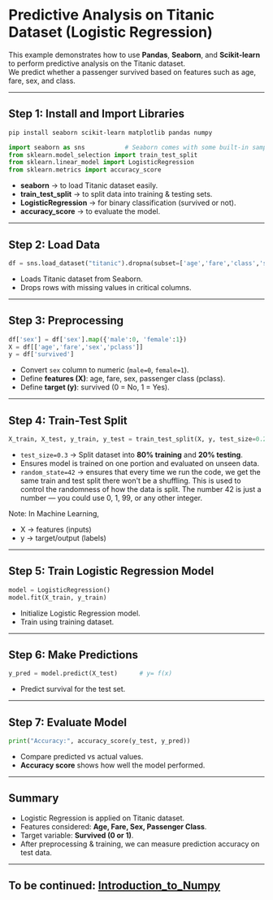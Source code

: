 # Predictive Analysis on Titanic Dataset (Logistic Regression)

This example demonstrates how to use **Pandas**, **Seaborn**, and
**Scikit-learn** to perform predictive analysis on the Titanic dataset.\
We predict whether a passenger survived based on features such as age,
fare, sex, and class.

------------------------------------------------------------------------

## Step 1: Install and Import Libraries

```bash
pip install seaborn scikit-learn matplotlib pandas numpy
```

``` python
import seaborn as sns           # Seaborn comes with some built-in sample datasets (like Titanic, Iris, Tips, Penguins, etc.)
from sklearn.model_selection import train_test_split
from sklearn.linear_model import LogisticRegression
from sklearn.metrics import accuracy_score
```

-   **seaborn** → to load Titanic dataset easily.
-   **train_test_split** → to split data into training & testing sets.
-   **LogisticRegression** → for binary classification (survived or
    not).
-   **accuracy_score** → to evaluate the model.

------------------------------------------------------------------------

## Step 2: Load Data

``` python
df = sns.load_dataset("titanic").dropna(subset=['age','fare','class','sex','survived'])
```

-   Loads Titanic dataset from Seaborn.
-   Drops rows with missing values in critical columns.

------------------------------------------------------------------------

## Step 3: Preprocessing

``` python
df['sex'] = df['sex'].map({'male':0, 'female':1})
X = df[['age','fare','sex','pclass']]
y = df['survived']
```

-   Convert `sex` column to numeric (`male=0`, `female=1`).
-   Define **features (X)**: age, fare, sex, passenger class (pclass).
-   Define **target (y)**: survived (0 = No, 1 = Yes).

------------------------------------------------------------------------

## Step 4: Train-Test Split

``` python
X_train, X_test, y_train, y_test = train_test_split(X, y, test_size=0.2, random_state=42)
```

- `test_size=0.3` → Split dataset into **80% training** and **20% testing**.
-   Ensures model is trained on one portion and evaluated on unseen
    data. 
- `random_state=42` → ensures that every time we run the code, we get the same train and test split there won't be a shuffling. This is used to control the randomness of how the data is split. The number 42 is just a number — you could use 0, 1, 99, or any other integer. 

Note:
In Machine Learning, 
- X → features (inputs)
- y → target/output (labels)
------------------------------------------------------------------------

## Step 5: Train Logistic Regression Model

``` python
model = LogisticRegression()
model.fit(X_train, y_train)
```

-   Initialize Logistic Regression model.
-   Train using training dataset.

------------------------------------------------------------------------

## Step 6: Make Predictions

``` python
y_pred = model.predict(X_test)      # y= f(x)
```

-   Predict survival for the test set.

------------------------------------------------------------------------

## Step 7: Evaluate Model

``` python
print("Accuracy:", accuracy_score(y_test, y_pred))
```

-   Compare predicted vs actual values.
-   **Accuracy score** shows how well the model performed.

------------------------------------------------------------------------

## Summary

-   Logistic Regression is applied on Titanic dataset.
-   Features considered: **Age, Fare, Sex, Passenger Class**.
-   Target variable: **Survived (0 or 1)**.
-   After preprocessing & training, we can measure prediction accuracy
    on test data.

---
## To be continued: [Introduction_to_Numpy](../Numpy/Introduction_to_Numpy.md)
